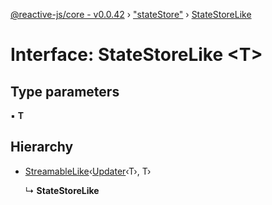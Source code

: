 [@reactive-js/core - v0.0.42](../README.md) › ["stateStore"](../modules/_statestore_.md) › [StateStoreLike](_statestore_.statestorelike.md)

# Interface: StateStoreLike <**T**>

## Type parameters

▪ **T**

## Hierarchy

* [StreamableLike](_streamable_.streamablelike.md)‹[Updater](../modules/_functions_.md#updater)‹T›, T›

  ↳ **StateStoreLike**
